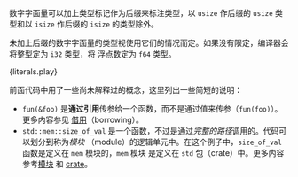 数字字面量可以加上类型标记作为后缀来标注类型，以 `usize` 作后缀的 `usize` 类型和以 `isize`
作后缀的 `isize` 的类型除外。

未加上后缀的数字字面量的类型视使用它们的情况而定。如果没有限定，编译器会将整型定为 `i32` 类型，将
浮点数定为 `f64` 类型。

{literals.play}

前面代码中用了一些尚未解释过的概念，这里列出一些简短的说明：

* `fun(&foo)`  是**通过引用**传参给一个函数，而不是通过值来传参（`fun(foo)`）。更多内容参见
  [借用][borrow]（borrowing）。
* `std::mem::size_of_val` 是一个函数，不过是通过*完整的路径*调用的。代码可以划分到称为*模块*
  （module）的逻辑单元中。在这个例子中，`size_of_val` 函数是定义在 `mem` 模块的，`mem` 模块
  是定义在 `std` 包（crate）中。更多内容参考[模块][mod] 和 [crate][crate]。

[borrow]: ../scope/borrow.html
[mod]: ../mod.html
[crate]: ../crates.html
